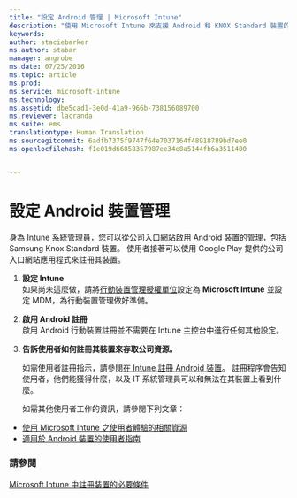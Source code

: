 ```yaml
---
title: "設定 Android 管理 | Microsoft Intune"
description: "使用 Microsoft Intune 來支援 Android 和 KNOX Standard 裝置的行動裝置管理 (MDM)。"
keywords: 
author: staciebarker
ms.author: stabar
manager: angrobe
ms.date: 07/25/2016
ms.topic: article
ms.prod: 
ms.service: microsoft-intune
ms.technology: 
ms.assetid: dbe5cad1-3e0d-41a9-966b-738156089700
ms.reviewer: lacranda
ms.suite: ems
translationtype: Human Translation
ms.sourcegitcommit: 6adfb7375f9747f64e7037164f48918789bd7ee0
ms.openlocfilehash: f1e019d66858357987ee34e8a5144fb6a3511400


---
```


# <a name="set-up-android-device-management"></a>設定 Android 裝置管理
身為 Intune 系統管理員，您可以從公司入口網站啟用 Android 裝置的管理，包括 Samsung Knox Standard 裝置。 使用者接著可以使用 Google Play 提供的公司入口網站應用程式來註冊其裝置。

1.  **設定 Intune**<br>
    如果尚未這麼做，請將[行動裝置管理授權單位](prerequisites-for-enrollment.md#step-2-set-mdm-authority)設定為 **Microsoft Intune** 並設定 MDM，為行動裝置管理做好準備。

2.  **啟用 Android 註冊**<br>
    啟用 Android 行動裝置註冊並不需要在 Intune 主控台中進行任何其他設定。

3.  **告訴使用者如何註冊其裝置來存取公司資源。**

    如需使用者註冊指示，請參閱[在 Intune 註冊 Android 裝置](../enduser/enroll-your-device-in-intune-android.md)。 註冊程序會告知使用者，他們能獲得什麼，以及 IT 系統管理員可以和無法在其裝置上看到什麼。

    如需其他使用者工作的資訊，請參閱下列文章：
  - [使用 Microsoft Intune 之使用者體驗的相關資源](what-to-tell-your-end-users-about-using-microsoft-intune.md)
  - [適用於 Android 裝置的使用者指南](../enduser/using-your-android-device-with-intune.md)

### <a name="see-also"></a>請參閱
[Microsoft Intune 中註冊裝置的必要條件](prerequisites-for-enrollment.md)



<!--HONumber=Dec16_HO2-->


